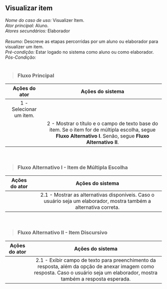 ## Visualizar item
*Nome do caso de uso:* Visualizer Item. <br>
*Ator principal:* Aluno. <br>
*Atores secundários:* Elaborador<br>	 
*Resumo:* Descreve as etapas percorridas por um aluno ou elaborador para visualizer um item. <br>
*Pré-condição:* Estar logado no sistema como aluno ou como elaborador. <br>
*Pós-Condição:* <br> <br>

> ### Fluxo Principal
| Ações do ator                            | Ações do sistema      |
| :-----------------:                      | :-----------------:   | 
| 1 - Selecionar um item.   |             |  
|                                          | 2 - Mostrar o título e o campo de texto base do item. Se o item for de múltipla escolha, segue **Fluxo Alternativo I**. Senão, segue **Fluxo Alternativo II**. | |

<br>

> ### Fluxo Alternativo I - Item de Múltipla Escolha
| Ações do ator                            | Ações do sistema      |
| :-----------------:                      | :-----------------:   | 
|                                          | 2.1 - Mostrar as alternativas disponíveis. Caso o usuário seja um elaborador, mostra também a alternativa correta. | |

<br>

> ### Fluxo Alternativo II - Item Discursivo
| Ações do ator                            | Ações do sistema      |
| :-----------------:                      | :-----------------:   | 
|                                          | 2.1 - Exibir campo de texto para preenchimento da resposta, além da opção de anexar imagem como resposta. Caso o usuário seja um elaborador, mostra também a resposta esperada.   | |
